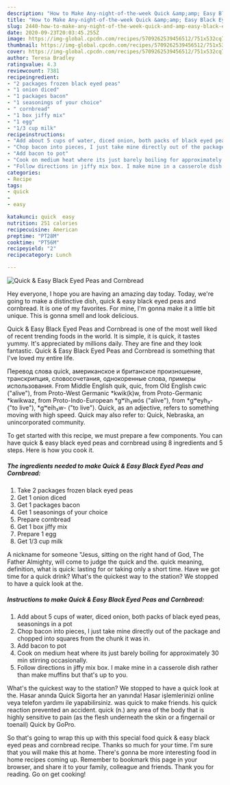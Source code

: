 ```yaml
---
description: "How to Make Any-night-of-the-week Quick &amp;amp; Easy Black Eyed Peas and Cornbread"
title: "How to Make Any-night-of-the-week Quick &amp;amp; Easy Black Eyed Peas and Cornbread"
slug: 2440-how-to-make-any-night-of-the-week-quick-and-amp-easy-black-eyed-peas-and-cornbread
date: 2020-09-23T20:03:45.255Z
image: https://img-global.cpcdn.com/recipes/5709262539456512/751x532cq70/quick-easy-black-eyed-peas-and-cornbread-recipe-main-photo.jpg
thumbnail: https://img-global.cpcdn.com/recipes/5709262539456512/751x532cq70/quick-easy-black-eyed-peas-and-cornbread-recipe-main-photo.jpg
cover: https://img-global.cpcdn.com/recipes/5709262539456512/751x532cq70/quick-easy-black-eyed-peas-and-cornbread-recipe-main-photo.jpg
author: Teresa Bradley
ratingvalue: 4.3
reviewcount: 7381
recipeingredient:
- "2 packages frozen black eyed peas"
- "1 onion diced"
- "1 packages bacon"
- "1 seasonings of your choice"
- " cornbread"
- "1 box jiffy mix"
- "1 egg"
- "1/3 cup milk"
recipeinstructions:
- "Add about 5 cups of water, diced onion, both packs of black eyed peas, seasonings in a pot"
- "Chop bacon into pieces, I just take mine directly out of the package and chopped into squares from the chunk it was in."
- "Add bacon to pot"
- "Cook on medium heat where its just barely boiling for approximately 30 min stirring occasionally."
- "Follow directions in jiffy mix box. I make mine in a casserole dish rather than make muffins but that&#39;s up to you."
categories:
- Recipe
tags:
- quick
- 
- easy

katakunci: quick  easy 
nutrition: 251 calories
recipecuisine: American
preptime: "PT28M"
cooktime: "PT56M"
recipeyield: "2"
recipecategory: Lunch

---
```



![Quick &amp; Easy Black Eyed Peas and Cornbread](https://img-global.cpcdn.com/recipes/5709262539456512/751x532cq70/quick-easy-black-eyed-peas-and-cornbread-recipe-main-photo.jpg)

Hey everyone, I hope you are having an amazing day today. Today, we're going to make a distinctive dish, quick &amp; easy black eyed peas and cornbread. It is one of my favorites. For mine, I'm gonna make it a little bit unique. This is gonna smell and look delicious.

Quick &amp; Easy Black Eyed Peas and Cornbread is one of the most well liked of recent trending foods in the world. It is simple, it is quick, it tastes yummy. It's appreciated by millions daily. They are fine and they look fantastic. Quick &amp; Easy Black Eyed Peas and Cornbread is something that I've loved my entire life.

Перевод слова quick, американское и британское произношение, транскрипция, словосочетания, однокоренные слова, примеры использования. From Middle English quik, quic, from Old English cwic (&#34;alive&#34;), from Proto-West Germanic *kwik(k)w, from Proto-Germanic *kwikwaz, from Proto-Indo-European *gʷih₃wós (&#34;alive&#34;), from *gʷeyh₃- (&#34;to live&#34;), *gʷeih₃w- (&#34;to live&#34;). Quick, as an adjective, refers to something moving with high speed. Quick may also refer to: Quick, Nebraska, an unincorporated community.


To get started with this recipe, we must prepare a few components. You can have quick &amp; easy black eyed peas and cornbread using 8 ingredients and 5 steps. Here is how you cook it.

<!--inarticleads1-->

##### The ingredients needed to make Quick &amp; Easy Black Eyed Peas and Cornbread:

1. Take 2 packages frozen black eyed peas
1. Get 1 onion diced
1. Get 1 packages bacon
1. Get 1 seasonings of your choice
1. Prepare  cornbread
1. Get 1 box jiffy mix
1. Prepare 1 egg
1. Get 1/3 cup milk


A nickname for someone &#34;Jesus, sitting on the right hand of God, The Father Almighty, will come to judge the quick and the. quick meaning, definition, what is quick: lasting for or taking only a short time. Have we got time for a quick drink? What&#39;s the quickest way to the station? We stopped to have a quick look at the. 

<!--inarticleads2-->

##### Instructions to make Quick &amp; Easy Black Eyed Peas and Cornbread:

1. Add about 5 cups of water, diced onion, both packs of black eyed peas, seasonings in a pot
1. Chop bacon into pieces, I just take mine directly out of the package and chopped into squares from the chunk it was in.
1. Add bacon to pot
1. Cook on medium heat where its just barely boiling for approximately 30 min stirring occasionally.
1. Follow directions in jiffy mix box. I make mine in a casserole dish rather than make muffins but that&#39;s up to you.


What&#39;s the quickest way to the station? We stopped to have a quick look at the. Hasar anında Quick Sigorta her an yanında! Hasar işlemlerinizi online veya telefon yardımı ile yapabilirsiniz. was quick to make friends. his quick reaction prevented an accident. quick (n.) any area of the body that is highly sensitive to pain (as the flesh underneath the skin or a fingernail or toenail) Quick by GoPro. 

So that's going to wrap this up with this special food quick &amp; easy black eyed peas and cornbread recipe. Thanks so much for your time. I'm sure that you will make this at home. There's gonna be more interesting food in home recipes coming up. Remember to bookmark this page in your browser, and share it to your family, colleague and friends. Thank you for reading. Go on get cooking!
